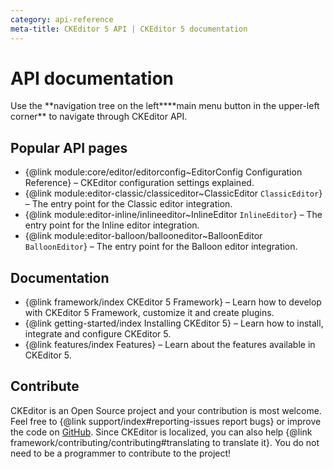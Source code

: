 ```yaml
---
category: api-reference
meta-title: CKEditor 5 API | CKEditor 5 documentation
---
```


# API documentation

<info-box>
	Use the <span class="navigation-hint_desktop">**navigation tree on the left**</span><span class="navigation-hint_mobile">**main menu button in the upper-left corner**</span> to navigate through CKEditor API.
</info-box>

## Popular API pages

* {@link module:core/editor/editorconfig~EditorConfig Configuration Reference} &ndash; CKEditor configuration settings explained.
* {@link module:editor-classic/classiceditor~ClassicEditor `ClassicEditor`} &ndash; The entry point for the Classic editor integration.
* {@link module:editor-inline/inlineeditor~InlineEditor `InlineEditor`} &ndash; The entry point for the Inline editor integration.
* {@link module:editor-balloon/ballooneditor~BalloonEditor `BalloonEditor`} &ndash; The entry point for the Balloon editor integration.

## Documentation

* {@link framework/index CKEditor&nbsp;5 Framework} &ndash; Learn how to develop with CKEditor&nbsp;5 Framework, customize it and create plugins.
* {@link getting-started/index Installing CKEditor&nbsp;5} &ndash; Learn how to install, integrate and configure CKEditor&nbsp;5.
* {@link features/index Features} &ndash; Learn about the features available in CKEditor&nbsp;5.

## Contribute

CKEditor is an Open Source project and your contribution is most welcome. Feel free to {@link support/index#reporting-issues report bugs} or improve the code on [GitHub](https://github.com/ckeditor/ckeditor5). Since CKEditor is localized, you can also help {@link framework/contributing/contributing#translating to translate it}. You do not need to be a programmer to contribute to the project!
